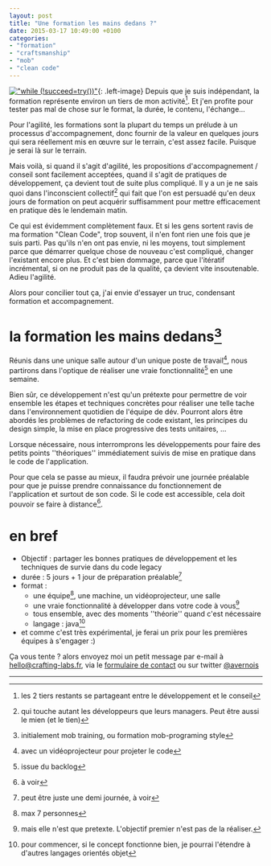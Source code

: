 ```yaml
---
layout: post
title: "Une formation les mains dedans ?"
date: 2015-03-17 10:49:00 +0100
categories: 
- "formation"
- "craftsmanship"
- "mob"
- "clean code"
---
```

[!["while (!succeed=try())"](https://farm8.staticflickr.com/7619/16655328640_9eb1c06dac_n.jpg)](https://www.flickr.com/photos/antoinevernois/16655328640){: .left-image} 
Depuis que je suis indépendant, la formation représente environ un tiers de mon activité[^1].
Et j'en profite pour tester pas mal de chose sur le format, la durée, le contenu, l'échange...

Pour l'agilité, les formations sont la plupart du temps un prélude à un processus d'accompagnement, donc fournir de la valeur en quelques jours qui sera réellement mis en œuvre sur le terrain, c'est assez facile. Puisque je serai là sur le terrain.

Mais voilà, si quand il s'agit d'agilité, les propositions d'accompagnement / conseil sont facilement acceptées, quand il s'agit de pratiques de développement, ça devient tout de suite plus compliqué.
Il y a un je ne sais quoi dans l'inconscient collectif[^2] qui fait que l'on est persuadé qu'en deux jours de formation on peut acquérir suffisamment pour mettre efficacement en pratique dès le lendemain matin.


Ce qui est évidemment complètement faux. Et si les gens sortent ravis de ma formation "Clean Code", trop souvent, il n'en font rien une fois que je suis parti.
Pas qu'ils n'en ont pas envie, ni les moyens, tout simplement parce que démarrer quelque chose de nouveau c'est compliqué, changer l'existant encore plus.
Et c'est bien dommage, parce que l'itératif incrémental, si on ne produit pas de la qualité, ça devient vite insoutenable. Adieu l'agilité.

Alors pour concilier tout ça, j'ai envie d'essayer un truc, condensant formation et accompagnement.

# la formation les mains dedans[^3]

Réunis dans une unique salle autour d'un unique poste de travail[^4], nous partirons dans l'optique de réaliser une vraie fonctionnalité[^5] en une semaine.

Bien sûr, ce développement n'est qu'un prétexte pour permettre de voir ensemble les étapes et techniques concrètes pour réaliser une telle tache dans l'environnement quotidien de l'équipe de dév.
Pourront alors être abordés les problèmes de refactoring de code existant, les principes du design simple, la mise en place progressive des tests unitaires, ...

Lorsque nécessaire, nous interromprons les développements pour faire des petits points ''théoriques'' immédiatement suivis de mise en pratique dans le code de l'application.

Pour que cela se passe au mieux, il faudra prévoir une journée préalable pour que je puisse prendre connaissance du fonctionnement de l'application et surtout de son code. Si le code est accessible, cela doit pouvoir se faire à distance[^6].

# en bref

* Objectif : partager les bonnes pratiques de développement et les techniques de survie dans du code legacy
* durée : 5 jours + 1 jour de préparation préalable[^7]
* format : 
	* une équipe[^8], une machine, un vidéoprojecteur, une salle
	* une vraie fonctionnalité à développer dans votre code à vous[^10]
	* tous ensemble, avec des moments ''théorie'' quand c'est nécessaire
	* langage : java[^9]
* et comme c'est très expérimental, je ferai un prix pour les premières équipes à s'engager :)


Ça vous tente ? alors envoyez moi un petit message par e-mail à [hello@crafting-labs.fr](mailto:hello@crafting-labs.fr), via le [formulaire de contact](/contact/) ou sur twitter [@avernois](https://twitter.com/avernois)

------

[^1]: les 2 tiers restants se partageant entre le développement et le conseil
[^2]: qui touche autant les développeurs que leurs managers. Peut être aussi le mien (et le tien)
[^3]: initialement mob training, ou formation mob-programing style
[^4]: avec un vidéoprojecteur pour projeter le code
[^5]: issue du backlog
[^6]: à voir
[^7]: peut être juste une demi journée, à voir
[^8]: max 7 personnes
[^9]: pour commencer, si le concept fonctionne bien, je pourrai l'étendre à d'autres langages orientés objet
[^10]: mais elle n'est que pretexte. L'objectif premier n'est pas de la réaliser.